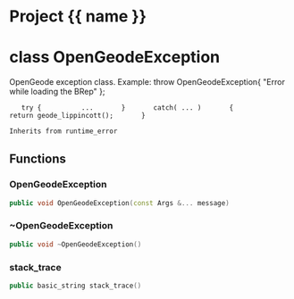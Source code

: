 <script setup>
import {useRoute} from 'vitepress'
const {path} = useRoute()
const tokens = path.split('/')
const words = tokens[2].split('-');
for (let i = 0; i < words.length; i++) {
    words[i] = words[i].charAt(0).toUpperCase() + words[i].slice(1);
    words[i] = words[i].replace('geode', 'Geode')
}
const name = words.join('-');
</script>
# Project {{ name }}

# class OpenGeodeException


 OpenGeode exception class. Example:       throw OpenGeodeException{ "Error while loading the BRep" };

       try {          ...       }       catch( ... )       {           return geode_lippincott();       }



```cpp
Inherits from runtime_error
```



## Functions

### OpenGeodeException

```cpp
public void OpenGeodeException(const Args &... message)
```


### ~OpenGeodeException

```cpp
public void ~OpenGeodeException()
```


### stack_trace

```cpp
public basic_string stack_trace()
```




